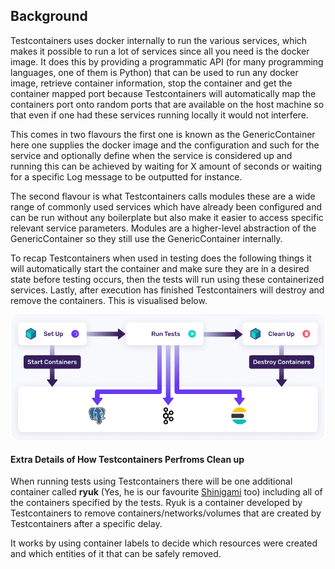 ## Background

Testcontainers uses docker internally to run the various services, which makes it possible to run a lot of services since all you need is the docker image. It does this by providing a programmatic API (for many programming languages, one of them is Python) that can be used to run any docker image, retrieve container information, stop the container and get the container mapped port because Testcontainers will automatically map the containers port onto random ports that are available on the host machine so that even if one had these services running locally it would not interfere. 

This comes in two flavours the first one is known as the GenericContainer here one supplies the docker image and the configuration and such for the service and optionally define when the service is considered up and running this can be achieved by waiting for X amount of seconds or waiting for a specific Log message to be outputted for instance. 

The second flavour is what Testcontainers calls modules these are a wide range of commonly used services which have already been configured and can be run without any boilerplate but also make it easier to access specific relevant service parameters. Modules are a higher-level abstraction of the GenericContainer so they still use the GenericContainer internally. 

To recap Testcontainers when used in testing does the following things it will automatically start the container and make sure they are in a desired state before testing occurs, then the tests will run using these containerized services. Lastly, after execution has finished Testcontainers will destroy and remove the containers. This is visualised below. 

![test-workflow](../../killercoda-executable-tutortial/assets/testcontainers-flow.png)

#### Extra Details of How Testcontainers Perfroms Clean up

When running tests using Testcontainers there will be one additional container called **ryuk** (Yes, he is our favourite [Shinigami](https://static.posters.cz/image/750/97343.jpg) too) including all of the containers specified by the tests. Ryuk is a container developed by Testcontainers to remove containers/networks/volumes that are created by Testcontainers after a specific delay.

It works by using container labels to decide which resources were created and which entities of it that can be safely removed.
